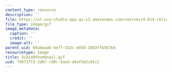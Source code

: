 ```yaml
---
content_type: resource
description: ''
file: https://ol-ocw-studio-app-qa.s3.amazonaws.com/courses/4-614-religious-architecture-and-islamic-cultures-fall-2002/7d973ff32d67c98c5ae3d4af5b2c81c2_SLD149thumbnail.gif
file_type: image/gif
image_metadata:
  caption: ''
  credit: ''
  image-alt: ''
parent_uid: 68abeaab-4eff-532c-e858-18d3ffb567bd
resourcetype: Image
title: SLD149thumbnail.gif
uid: 7d973ff3-2d67-c98c-5ae3-d4af5b2c81c2
---
```

